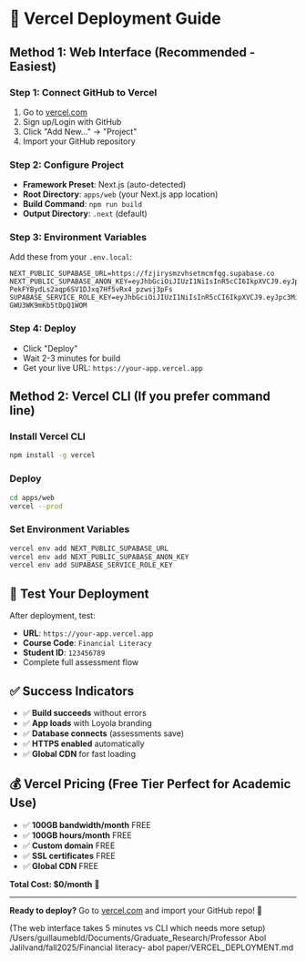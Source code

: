 # 🚀 Vercel Deployment Guide

## Method 1: Web Interface (Recommended - Easiest)

### Step 1: Connect GitHub to Vercel
1. Go to [vercel.com](https://vercel.com)
2. Sign up/Login with GitHub
3. Click "Add New..." → "Project"
4. Import your GitHub repository

### Step 2: Configure Project
- **Framework Preset**: Next.js (auto-detected)
- **Root Directory**: `apps/web` (your Next.js app location)
- **Build Command**: `npm run build`
- **Output Directory**: `.next` (default)

### Step 3: Environment Variables
Add these from your `.env.local`:

```
NEXT_PUBLIC_SUPABASE_URL=https://fzjirysmzvhsetmcmfqg.supabase.co
NEXT_PUBLIC_SUPABASE_ANON_KEY=eyJhbGciOiJIUzI1NiIsInR5cCI6IkpXVCJ9.eyJpc3MiOiJzdXBhYmFzZSIsInJlZiI6ImZ6amlyeXNtenZoc2V0bWNtZnFnIiwicm9sZSI6ImFub24iLCJpYXQiOjE3NjEzNTkyNDcsImV4cCI6MjA3NjkzNTI0N30.H2-PekFYBydLs2aqp6SV1DJxq7Hf5vRx4_pzwsj3pFs
SUPABASE_SERVICE_ROLE_KEY=eyJhbGciOiJIUzI1NiIsInR5cCI6IkpXVCJ9.eyJpc3MiOiJzdXBhYmFzZSIsInJlZiI6ImZ6amlyeXNtenZoc2V0bWNtZnFnIiwicm9sZSI6InNlcnZpY2Vfcm9sZSIsImlhdCI6MTc2MTM1OTI0NywiZXhwIjoyMDc2OTM1MjQ3fQ.skc9HtPFT56NbpS5KkeCF_3-GWU3WK9mKb5tDpQ1WOM
```

### Step 4: Deploy
- Click "Deploy"
- Wait 2-3 minutes for build
- Get your live URL: `https://your-app.vercel.app`

## Method 2: Vercel CLI (If you prefer command line)

### Install Vercel CLI
```bash
npm install -g vercel
```

### Deploy
```bash
cd apps/web
vercel --prod
```

### Set Environment Variables
```bash
vercel env add NEXT_PUBLIC_SUPABASE_URL
vercel env add NEXT_PUBLIC_SUPABASE_ANON_KEY
vercel env add SUPABASE_SERVICE_ROLE_KEY
```

## 🧪 Test Your Deployment

After deployment, test:
- **URL**: `https://your-app.vercel.app`
- **Course Code**: `Financial Literacy`
- **Student ID**: `123456789`
- Complete full assessment flow

## ✅ Success Indicators

- ✅ **Build succeeds** without errors
- ✅ **App loads** with Loyola branding
- ✅ **Database connects** (assessments save)
- ✅ **HTTPS enabled** automatically
- ✅ **Global CDN** for fast loading

## 💰 Vercel Pricing (Free Tier Perfect for Academic Use)

- ✅ **100GB bandwidth/month** FREE
- ✅ **100GB hours/month** FREE
- ✅ **Custom domain** FREE
- ✅ **SSL certificates** FREE
- ✅ **Global CDN** FREE

**Total Cost: $0/month** 🎉

---

**Ready to deploy?** Go to [vercel.com](https://vercel.com) and import your GitHub repo! 🚀

(The web interface takes 5 minutes vs CLI which needs more setup)</content>
<parameter name="path">/Users/guillaumebld/Documents/Graduate_Research/Professor Abol Jalilvand/fall2025/Financial literacy- abol paper/VERCEL_DEPLOYMENT.md